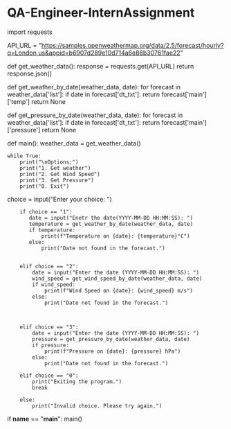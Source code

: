 # QA-Engineer-InternAssignment
import requests

API_URL = "https://samples.openweathermap.org/data/2.5/forecast/hourly?q=London,us&appid=b6907d289e10d714a6e88b30761fae22"

def get_weather_data():
    response = requests.get(API_URL)
    return response.json()

def get_weather_by_date(weather_data, date):
    for forecast in weather_data['list']:
        if date in forecast['dt_txt']:
            return forecast['main']['temp']
    return None

def get_pressure_by_date(weather_data, date):
    for forecast in weather_data['list']:
        if date in forecast['dt_txt']:
            return forecast['main']['pressure']
    return None

def main():
    weather_data = get_weather_data()


    while True:
        print("\nOptions:")
        print("1. Get weather")
        print("2. Get Wind Speed")
        print("3. Get Pressure")
        print("0. Exit")
choice = input("Enter your choice: ")


        if choice == "1":
           date = input("Enetr the date(YYYY-MM-DD HH:MM:SS): ")
           temperature = get_weather_by_date(weather_data, date)
           if temperature:
               print(f"Temperature on {date}: {temperature}°C")
           else:
               print("Date not found in the forecast.")


        elif choice == "2":
            date = input("Enter the date (YYYY-MM-DD HH:MM:SS): ")
            wind_speed = get_wind_speed_by_date(weather_data, date)
            if wind_speed:
                print(f"Wind Speed on {date}: {wind_speed} m/s")
            else:
                print("Date not found in the forecast.")



        elif choice == "3":
            date = input("Enter the date (YYYY-MM-DD HH:MM:SS): ")
            pressure = get_pressure_by_date(weather_data, date)
            if pressure:
                print(f"Pressure on {date}: {pressure} hPa")
            else:
                print("Date not found in the forecast.")

        elif choice == "0":
            print("Exiting the program.")
            break

        else:
            print("Invalid choice. Please try again.")

if __name__ == "__main__":
    main()
        
                
                
